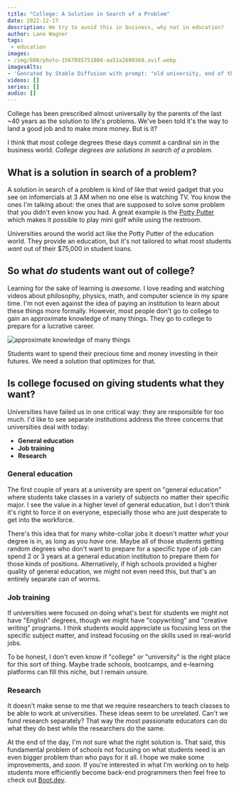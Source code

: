 ```yaml
---
title: "College: A Solution in Search of a Problem"
date: 2022-12-17
description: We try to avoid this in business, why not in education?
author: Lane Wagner
tags:
 - education
images:
- /img/800/photo-1567095751004-aa51a2690368.avif.webp
imagesAlts:
- 'Genrated by Stable Diffusion with prompt: "old university, end of the world sci fi cinematic"'
videos: []
series: []
audio: []
---
```


College has been prescribed almost universally by the parents of the last ~40 years as the solution to life's problems. We've been told it's the way to land a good job and to make more money. But is it?

I think that most college degrees these days commit a cardinal sin in the business world. *College degrees are solutions in search of a problem.*

## What is a solution in search of a problem?

A solution in search of a problem is kind of like that weird gadget that you see on infomercials at 3 AM when no one else is watching TV. You know the ones I'm talking about: the ones that are supposed to solve some problem that you didn't even know you had. A great example is the [Potty Putter](https://www.youtube.com/watch?v=Cp5FAbJvUEY) which makes it possible to play mini golf while using the restroom.

Universities around the world act like the Potty Putter of the education world. They provide an education, but it's not tailored to what most students *want* out of their $75,000 in student loans.

## So what *do* students want out of college?

Learning for the sake of learning is *awesome*. I love reading and watching videos about philosophy, physics, math, and computer science in my spare time. I'm not even against the idea of paying an institution to learn about these things more formally. However, most people don't go to college to gain an approximate knowledge of many things. They go to college to prepare for a lucrative career.

![approximate knowledge of many things](https://media.tenor.com/88DfzQS5tlQAAAAC/adventure-time-demon-cat.gif)

Students want to spend their precious time and money investing in their futures. We need a solution that optimizes for that.

## Is college focused on giving students what they want?

Universities have failed us in one critical way: they are responsible for too much. I'd like to see separate institutions address the three concerns that universities deal with today:

* **General education**
* **Job training**
* **Research**

### General education

The first couple of years at a university are spent on "general education" where students take classes in a variety of subjects no matter their specific major. I see the value in a higher level of general education, but I don't think it's right to force it on everyone, especially those who are just desperate to get into the workforce.

There's this idea that for many white-collar jobs it doesn't matter *what* your degree is in, as long as you *have* one. Maybe all of those students getting random degrees who don't want to prepare for a specific type of job can spend 2 or 3 years at a general education institution to prepare them for those kinds of positions. Alternatively, if high schools provided a higher quality of general education, we might not even need this, but that's an entirely separate can of worms.

### Job training

If universities were focused on doing what's best for students we might not have "English" degrees, though we might have "copywriting" and "creative writing" programs. I think students would appreciate us focusing less on the specific subject matter, and instead focusing on the skills used in real-world jobs.

To be honest, I don't even know if "college" or "university" is the right place for this sort of thing. Maybe trade schools, bootcamps, and e-learning platforms can fill this niche, but I remain unsure.

### Research

It doesn't make sense to me that we require researchers to teach classes to be able to work at universities. These ideas seem to be unrelated. Can't we fund research separately? That way the most passionate educators can do what they do best while the researchers do the same.

At the end of the day, I'm not sure what the right solution is. That said, this fundamental problem of schools not focusing on what students need is an even bigger problem than who pays for it all. I hope we make some improvements, and *soon*. If you're interested in what I'm working on to help students more efficiently become back-end programmers then feel free to check out [Boot.dev](https://boot.dev).
